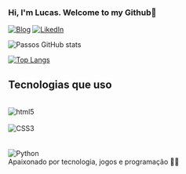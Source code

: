 ### Hi, I'm Lucas. Welcome to my Github🖖

[![Blog](https://img.shields.io/badge/Instagram-E4405F?style=for-the-badge&logo=instagram&logoColor=white)](https://www.instagram.com/lucasalexan/)
[![LikedIn](https://img.shields.io/badge/LinkedIn-0077B5?style=for-the-badge&logo=linkedin&logoColor=white)](https://www.linkedin.com/in/lucas-passos-545538224/)

![Passos GitHub stats](https://github-readme-stats.vercel.app/api?username=devlucaspassos&theme=outrun&show_icons=true)

[![Top Langs](https://github-readme-stats.vercel.app/api/top-langs/?username=devlucaspassos&langs_count=8)](https://github.com/devlucaspassos)

## Tecnologias que uso

<div style="display: "inline"> </br>
    <img alt="html5" align="center" src="https://img.shields.io/badge/HTML5-E34F26?style=for-the-badge&logo=html5&logoColor=white">
</div>
<div style="display: "inline"> </br>
    <img alt="CSS3" align="center" src="https://img.shields.io/badge/CSS3-1572B6?style=for-the-badge&logo=css3&logoColor=white">
</div> </br>
<div style="display: "inline"> </br>
    <img alt="Python" align="center" src="https://img.shields.io/badge/python-3670A0?style=for-the-badge&logo=python&logoColor=ffdd54">
</div>
Apaixonado por tecnologia, jogos e programação 👨‍💻


